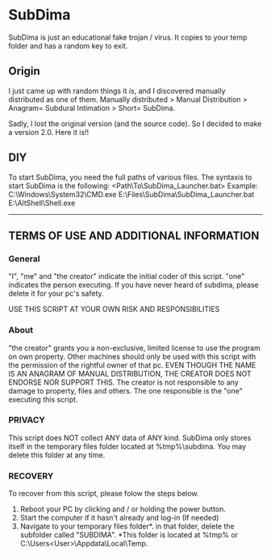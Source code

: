 # SubDima
SubDima is just an educational fake trojan / virus. It copies to your temp folder and has a random key to exit.

## Origin
I just came up with random things it *is*, and I discovered manually distributed as one of them.
Manually distributed > Manual Distribution > Anagram= Subdural Intimation > Short= SubDima.

Sadly, I lost the original version (and the source code). So I decided to make a version 2.0.
Here it is!!

## DIY
To start SubDima, you need the full paths of various files.
The syntaxis to start SubDima is the following: <Initial Shell> <Path\To\SubDima_Launcher.bat> <Executing Shell>
Example: C:\Windows\System32\CMD.exe E:\Files\SubDima\SubDima_Launcher.bat E:\AltShell\Shell.exe

***

## TERMS OF USE AND ADDITIONAL INFORMATION

### General
"I", "me" and "the creator" indicate the initial coder of this script. "one" indicates the person executing.
If you have never heard of subdima, please delete it for your pc's safety.

USE THIS SCRIPT AT YOUR OWN RISK AND RESPONSIBILITIES
 
### About

"the creator" grants you a non-exclusive, limited license to use the program on own property.
Other machines should only be used with this script with the permission of the rightful owner of that pc.
EVEN THOUGH THE NAME IS AN ANAGRAM OF MANUAL DISTRIBUTION, THE CREATOR DOES NOT ENDORSE NOR SUPPORT THIS.
The creator is not responsible to any damage to property, files and others. The one responsible is the "one" executing this script.

### PRIVACY
This script does NOT collect ANY data of ANY kind.
SubDima only stores itself in the temporary files folder located at %tmp%\subdima. You may delete this folder at any time.

### RECOVERY
To recover from this script, please folow the steps below. 
1. Reboot your PC by clicking and / or holding the power button.
2. Start the computer if it hasn't already and log-in (If needed)
3. Navigate to your temporary files folder*. in that folder, delete the subfolder called "SUBDIMA".
*This folder is located at %tmp% or C:\Users\<User>\Appdata\Local\Temp.

